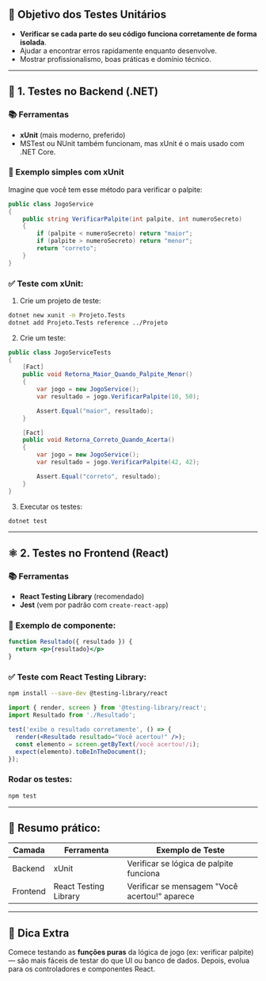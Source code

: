 ## 🎯 Objetivo dos Testes Unitários

- **Verificar se cada parte do seu código funciona corretamente de forma isolada**.
- Ajudar a encontrar erros rapidamente enquanto desenvolve.
- Mostrar profissionalismo, boas práticas e domínio técnico.

---

## 🧪 1. **Testes no Backend (.NET)**

### 📚 Ferramentas

- **xUnit** (mais moderno, preferido)
- MSTest ou NUnit também funcionam, mas xUnit é o mais usado com .NET Core.

### 🧱 Exemplo simples com xUnit

Imagine que você tem esse método para verificar o palpite:

```csharp
public class JogoService
{
    public string VerificarPalpite(int palpite, int numeroSecreto)
    {
        if (palpite < numeroSecreto) return "maior";
        if (palpite > numeroSecreto) return "menor";
        return "correto";
    }
}
```

### ✅ Teste com xUnit:

1. Crie um projeto de teste:
    

```bash
dotnet new xunit -n Projeto.Tests
dotnet add Projeto.Tests reference ../Projeto
```

2. Crie um teste:
    

```csharp
public class JogoServiceTests
{
    [Fact]
    public void Retorna_Maior_Quando_Palpite_Menor()
    {
        var jogo = new JogoService();
        var resultado = jogo.VerificarPalpite(10, 50);

        Assert.Equal("maior", resultado);
    }

    [Fact]
    public void Retorna_Correto_Quando_Acerta()
    {
        var jogo = new JogoService();
        var resultado = jogo.VerificarPalpite(42, 42);

        Assert.Equal("correto", resultado);
    }
}
```

3. Executar os testes:
    

```bash
dotnet test
```

---

## ⚛️ 2. **Testes no Frontend (React)**

### 📚 Ferramentas

- **React Testing Library** (recomendado)
- **Jest** (vem por padrão com `create-react-app`)

### 🧱 Exemplo de componente:

```jsx
function Resultado({ resultado }) {
  return <p>{resultado}</p>
}
```

### ✅ Teste com React Testing Library:

```bash
npm install --save-dev @testing-library/react
```

```jsx
import { render, screen } from '@testing-library/react';
import Resultado from './Resultado';

test('exibe o resultado corretamente', () => {
  render(<Resultado resultado="Você acertou!" />);
  const elemento = screen.getByText(/você acertou!/i);
  expect(elemento).toBeInTheDocument();
});
```

### Rodar os testes:

```bash
npm test
```

---

## 🧠 Resumo prático:

|Camada|Ferramenta|Exemplo de Teste|
|---|---|---|
|Backend|xUnit|Verificar se lógica de palpite funciona|
|Frontend|React Testing Library|Verificar se mensagem "Você acertou!" aparece|

---

## 🎁 Dica Extra

Comece testando as **funções puras** da lógica de jogo (ex: verificar palpite) — são mais fáceis de testar do que UI ou banco de dados. Depois, evolua para os controladores e componentes React.